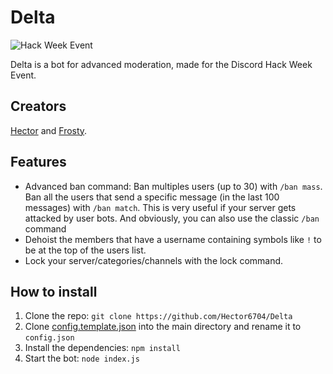# Delta
![Hack Week Event](https://images-ext-1.discordapp.net/external/tfj720alwqFs_mZovQVpNZ0WWf6DRFbd5IHAxja8KdM/https/cdn-images-1.medium.com/max/1200/1%2Alh6NS8hx0pu5mlZeSqnu5w.jpeg)

Delta is a bot for advanced moderation, made for the Discord Hack Week Event.

## Creators
[Hector](https://github.com/Hector6704) and [Frosty](https://github.com/FrostedFrost).

## Features
- Advanced ban command: Ban multiples users (up to 30) with `/ban mass`. Ban all the users that send a specific message (in the last 100 messages) with `/ban match`. This is very useful if your server gets attacked by user bots. And obviously, you can also use the classic `/ban` command
- Dehoist the members that have a username containing symbols like `!` to be at the top of the users list.
- Lock your server/categories/channels with the lock command.

## How to install
1. Clone the repo: `git clone https://github.com/Hector6704/Delta`
3. Clone [config.template.json](https://github.com/Hector6704/Delta/blob/master/config.template.json) into the main directory and rename it to `config.json`
2. Install the dependencies: `npm install`
3. Start the bot: `node index.js`
